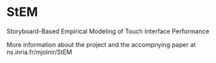 # StEM
Storyboard-Based Empirical Modeling of Touch Interface Performance

More information about the project and the accompnying paper at ns.inria.fr/mjolnir/StEM

